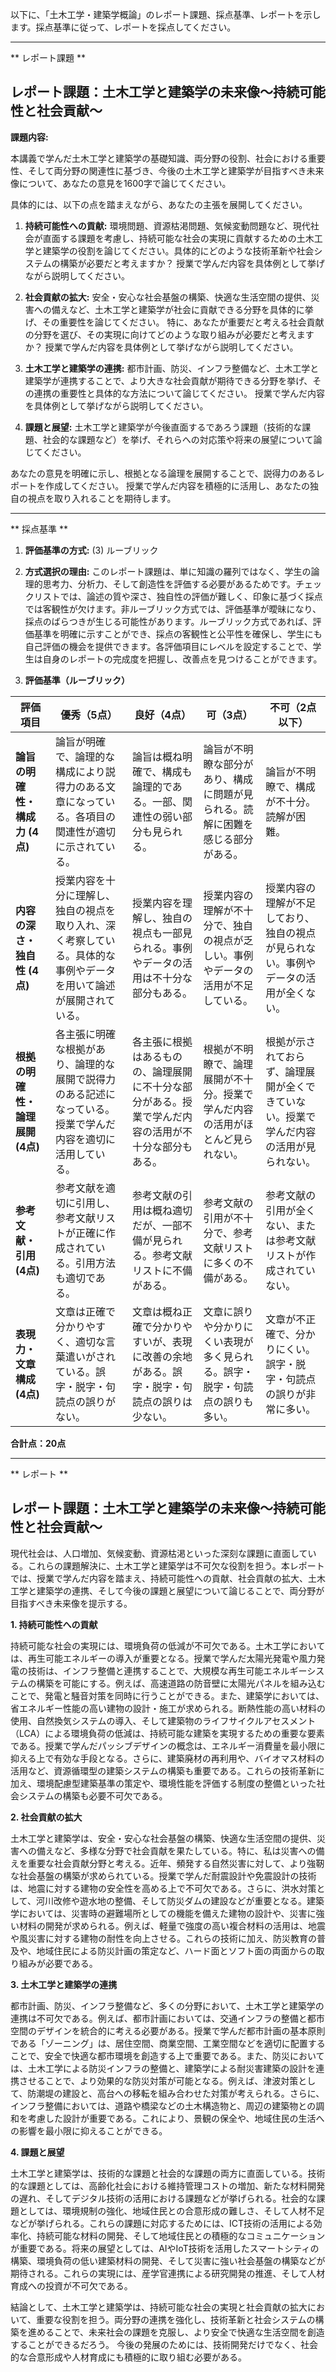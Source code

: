 以下に、「土木工学・建築学概論」のレポート課題、採点基準、レポートを示します。採点基準に従って、レポートを採点してください。

---------------------------------------
** レポート課題 **

## レポート課題：土木工学と建築学の未来像～持続可能性と社会貢献～

**課題内容:**

本講義で学んだ土木工学と建築学の基礎知識、両分野の役割、社会における重要性、そして両分野の関連性に基づき、今後の土木工学と建築学が目指すべき未来像について、あなたの意見を1600字で論じてください。

具体的には、以下の点を踏まえながら、あなたの主張を展開してください。

1. **持続可能性への貢献:**  環境問題、資源枯渇問題、気候変動問題など、現代社会が直面する課題を考慮し、持続可能な社会の実現に貢献するための土木工学と建築学の役割を論じてください。具体的にどのような技術革新や社会システムの構築が必要だと考えますか？  授業で学んだ内容を具体例として挙げながら説明してください。

2. **社会貢献の拡大:**  安全・安心な社会基盤の構築、快適な生活空間の提供、災害への備えなど、土木工学と建築学が社会に貢献できる分野を具体的に挙げ、その重要性を論じてください。  特に、あなたが重要だと考える社会貢献の分野を選び、その実現に向けてどのような取り組みが必要だと考えますか？  授業で学んだ内容を具体例として挙げながら説明してください。

3. **土木工学と建築学の連携:**  都市計画、防災、インフラ整備など、土木工学と建築学が連携することで、より大きな社会貢献が期待できる分野を挙げ、その連携の重要性と具体的な方法について論じてください。  授業で学んだ内容を具体例として挙げながら説明してください。

4. **課題と展望:**  土木工学と建築学が今後直面するであろう課題（技術的な課題、社会的な課題など）を挙げ、それらへの対応策や将来の展望について論じてください。


あなたの意見を明確に示し、根拠となる論理を展開することで、説得力のあるレポートを作成してください。  授業で学んだ内容を積極的に活用し、あなたの独自の視点を取り入れることを期待します。


---------------------------------------
** 採点基準 **

1. **評価基準の方式:** (3) ルーブリック

2. **方式選択の理由:** このレポート課題は、単に知識の羅列ではなく、学生の論理的思考力、分析力、そして創造性を評価する必要があるためです。チェックリストでは、論述の質や深さ、独自性の評価が難しく、印象に基づく採点では客観性が欠けます。非ルーブリック方式では、評価基準が曖昧になり、採点のばらつきが生じる可能性があります。ルーブリック方式であれば、評価基準を明確に示すことができ、採点の客観性と公平性を確保し、学生にも自己評価の機会を提供できます。各評価項目にレベルを設定することで、学生は自身のレポートの完成度を把握し、改善点を見つけることができます。


3. **評価基準（ルーブリック）**

| 評価項目 | 優秀（5点） | 良好（4点） | 可（3点） | 不可（2点以下） |
|---|---|---|---|---|
| **論旨の明確性・構成力 (4点)** | 論旨が明確で、論理的な構成により説得力のある文章になっている。各項目の関連性が適切に示されている。 | 論旨は概ね明確で、構成も論理的である。一部、関連性の弱い部分も見られる。 | 論旨が不明瞭な部分があり、構成に問題が見られる。読解に困難を感じる部分がある。 | 論旨が不明瞭で、構成が不十分。読解が困難。 |
| **内容の深さ・独自性 (4点)** | 授業内容を十分に理解し、独自の視点を取り入れ、深く考察している。具体的な事例やデータを用いて論述が展開されている。 | 授業内容を理解し、独自の視点も一部見られる。事例やデータの活用は不十分な部分もある。 | 授業内容の理解が不十分で、独自の視点が乏しい。事例やデータの活用が不足している。 | 授業内容の理解が不足しており、独自の視点が見られない。事例やデータの活用が全くない。 |
| **根拠の明確性・論理展開 (4点)** | 各主張に明確な根拠があり、論理的な展開で説得力のある記述になっている。授業で学んだ内容を適切に活用している。 | 各主張に根拠はあるものの、論理展開に不十分な部分がある。授業で学んだ内容の活用が不十分な部分もある。 | 根拠が不明瞭で、論理展開が不十分。授業で学んだ内容の活用がほとんど見られない。 | 根拠が示されておらず、論理展開が全くできていない。授業で学んだ内容の活用が見られない。 |
| **参考文献・引用 (4点)** | 参考文献を適切に引用し、参考文献リストが正確に作成されている。引用方法も適切である。 | 参考文献の引用は概ね適切だが、一部不備が見られる。参考文献リストに不備がある。 | 参考文献の引用が不十分で、参考文献リストに多くの不備がある。 | 参考文献の引用が全くない、または参考文献リストが作成されていない。 |
| **表現力・文章構成 (4点)** | 文章は正確で分かりやすく、適切な言葉遣いがされている。誤字・脱字・句読点の誤りがない。 | 文章は概ね正確で分かりやすいが、表現に改善の余地がある。誤字・脱字・句読点の誤りは少ない。 | 文章に誤りや分かりにくい表現が多く見られる。誤字・脱字・句読点の誤りも多い。 | 文章が不正確で、分かりにくい。誤字・脱字・句読点の誤りが非常に多い。 |


**合計点：20点**


---------------------------------------
** レポート **
## レポート課題：土木工学と建築学の未来像～持続可能性と社会貢献～

現代社会は、人口増加、気候変動、資源枯渇といった深刻な課題に直面している。これらの課題解決に、土木工学と建築学は不可欠な役割を担う。本レポートでは、授業で学んだ内容を踏まえ、持続可能性への貢献、社会貢献の拡大、土木工学と建築学の連携、そして今後の課題と展望について論じることで、両分野が目指すべき未来像を提示する。

**1. 持続可能性への貢献**

持続可能な社会の実現には、環境負荷の低減が不可欠である。土木工学においては、再生可能エネルギーの導入が重要となる。授業で学んだ太陽光発電や風力発電の技術は、インフラ整備と連携することで、大規模な再生可能エネルギーシステムの構築を可能にする。例えば、高速道路の防音壁に太陽光パネルを組み込むことで、発電と騒音対策を同時に行うことができる。また、建築学においては、省エネルギー性能の高い建物の設計・施工が求められる。断熱性能の高い材料の使用、自然換気システムの導入、そして建築物のライフサイクルアセスメント（LCA）による環境負荷の低減は、持続可能な建築を実現するための重要な要素である。授業で学んだパッシブデザインの概念は、エネルギー消費量を最小限に抑える上で有効な手段となる。さらに、建築廃材の再利用や、バイオマス材料の活用など、資源循環型の建築システムの構築も重要である。これらの技術革新に加え、環境配慮型建築基準の策定や、環境性能を評価する制度の整備といった社会システムの構築も必要不可欠である。

**2. 社会貢献の拡大**

土木工学と建築学は、安全・安心な社会基盤の構築、快適な生活空間の提供、災害への備えなど、多様な分野で社会貢献を果たしている。特に、私は災害への備えを重要な社会貢献分野と考える。近年、頻発する自然災害に対して、より強靭な社会基盤の構築が求められている。授業で学んだ耐震設計や免震設計の技術は、地震に対する建物の安全性を高める上で不可欠である。さらに、洪水対策として、河川改修や遊水地の整備、そして防災ダムの建設などが重要となる。建築学においては、災害時の避難場所としての機能を備えた建物の設計や、災害に強い材料の開発が求められる。例えば、軽量で強度の高い複合材料の活用は、地震や風災害に対する建物の耐性を向上させる。これらの技術に加え、防災教育の普及や、地域住民による防災計画の策定など、ハード面とソフト面の両面からの取り組みが必要である。

**3. 土木工学と建築学の連携**

都市計画、防災、インフラ整備など、多くの分野において、土木工学と建築学の連携は不可欠である。例えば、都市計画においては、交通インフラの整備と都市空間のデザインを統合的に考える必要がある。授業で学んだ都市計画の基本原則である「ゾーニング」は、居住空間、商業空間、工業空間などを適切に配置することで、安全で快適な都市環境を創造する上で重要である。また、防災においては、土木工学による防災インフラの整備と、建築学による耐災害建築の設計を連携させることで、より効果的な防災対策が可能となる。例えば、津波対策として、防潮堤の建設と、高台への移転を組み合わせた対策が考えられる。さらに、インフラ整備においては、道路や橋梁などの土木構造物と、周辺の建築物との調和を考慮した設計が重要である。これにより、景観の保全や、地域住民の生活への影響を最小限に抑えることができる。

**4. 課題と展望**

土木工学と建築学は、技術的な課題と社会的な課題の両方に直面している。技術的な課題としては、高齢化社会における維持管理コストの増加、新たな材料開発の遅れ、そしてデジタル技術の活用における課題などが挙げられる。社会的な課題としては、環境規制の強化、地域住民との合意形成の難しさ、そして人材不足などが挙げられる。これらの課題に対応するためには、ICT技術の活用による効率化、持続可能な材料の開発、そして地域住民との積極的なコミュニケーションが重要である。将来の展望としては、AIやIoT技術を活用したスマートシティの構築、環境負荷の低い建築材料の開発、そして災害に強い社会基盤の構築などが期待される。これらの実現には、産学官連携による研究開発の推進、そして人材育成への投資が不可欠である。


結論として、土木工学と建築学は、持続可能な社会の実現と社会貢献の拡大において、重要な役割を担う。両分野の連携を強化し、技術革新と社会システムの構築を進めることで、未来社会の課題を克服し、より安全で快適な生活空間を創造することができるだろう。  今後の発展のためには、技術開発だけでなく、社会的な合意形成や人材育成にも積極的に取り組む必要がある。


